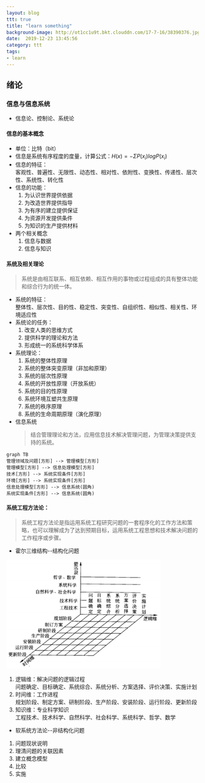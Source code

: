 ```yaml
---
layout: blog
ttt: true
title: "learn something"
background-image: http://ot1cc1u9t.bkt.clouddn.com/17-7-16/38390376.jpg
date:  2019-12-23 13:45:56
category: ttt
tags:
- learn
---
```


## 绪论  
### 信息与信息系统  
* 信息论、控制论、系统论  
#### 信息的基本概念  
* 单位：比特（bit）  
* 信息是系统有序程度的度量，计算公式：$H(x)=-\Sigma P(x_i)logP(x_i)$
* 信息的特征：  
  客观性、普遍性、无限性、动态性、相对性、依附性、变换性、传递性、层次性、系统性、转化性  
* 信息的功能：
  1. 为认识世界提供依据  
  2. 为改造世界提供指导
  3. 为有序的建立提供保证  
  4. 为资源开发提供条件
  5. 为知识的生产提供材料  
* 两个相关概念
  1. 信息与数据
  2. 信息与知识  
#### 系统及相关理论   
> 系统是由相互联系、相互依赖、相互作用的事物或过程组成的具有整体功能和综合行为的统一体。  
* 系统的特征：  
  整体性、层次性、目的性、稳定性、突变性、自组织性、相似性、相关性、环境适应性  
* 系统论的任务：  
  1. 改变人类的思维方式
  2. 提供科学的理论和方法
  3. 形成统一的系统科学体系
* 系统理论：  
  1. 系统的整体性原理
  2. 系统的整体突变原理（非加和原理）
  3. 系统的层次性原理
  4. 系统的开放性原理（开放系统）
  5. 系统的目的性原理
  6. 系统环境互塑共生原理
  7. 系统的秩序原理
  8. 系统的生命周期原理（演化原理）  
* 信息系统   
  > 结合管理理论和方法，应用信息技术解决管理问题，为管理决策提供支持的系统。  

```mermaid
graph TB
管理领域及问题[方形] --> 管理模型[方形]
管理模型[方形] --> 信息处理模型[方形]
技术[方形] --> 系统实现条件[方形]
环境[方形] --> 系统实现条件[方形]
信息处理模型[方形] --> 信息系统(圆角)
系统实现条件[方形] --> 信息系统(圆角)
```


#### 系统工程方法论：
> 系统工程方法论是指运用系统工程研究问题的一套程序化的工作方法和策略，也可以理解成为了达到预期目标，运用系统工程思想和技术解决问题的工作程序或步骤。

* 霍尔三维结构--结构化问题

![霍尔三维结构](https://raw.githubusercontent.com/felix-xzf/felix-xzf.github.io/master/style/images/hesw.png)  
1. 逻辑维：解决问题的逻辑过程  
   问题确定、目标确定、系统综合、系统分析、方案选择、评价决策、实施计划  
2. 时间维：工作进程  
   规划阶段、制定方案、研制阶段、生产阶段、安装阶段、运行阶段、更新阶段  
3. 知识维：专业科学知识  
   工程技术、技术科学、自然科学、社会科学、系统科学、哲学、数学  
* 软系统方法论--非结构化问题  
1. 问题现状说明  
2. 理清问题的关联因素  
3. 建立概念模型  
4. 比较  
5. 实施
